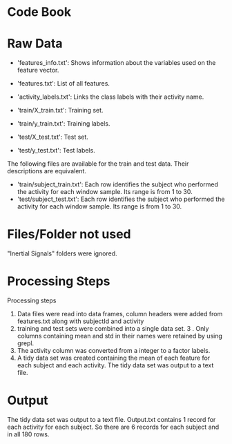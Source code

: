 Code Book
==================

Raw Data
==================
- 'features_info.txt': Shows information about the variables used on the feature vector.

- 'features.txt': List of all features.

- 'activity_labels.txt': Links the class labels with their activity name.

- 'train/X_train.txt': Training set.

- 'train/y_train.txt': Training labels.

- 'test/X_test.txt': Test set.

- 'test/y_test.txt': Test labels.

The following files are available for the train and test data. Their descriptions are equivalent. 

- 'train/subject_train.txt': Each row identifies the subject who performed the activity for each window sample. Its range is from 1 to 30.  
- 'test/subject_test.txt': Each row identifies the subject who performed the activity for each window sample. Its range is from 1 to 30. 

Files/Folder not used
==================================================================
"Inertial Signals" folders were ignored.

Processing Steps
=================================================================
Processing steps

1. Data files were read into data frames,  column headers were added from features.txt along with subjectId and activity
2. training and test sets were combined into a single data set.
3 . Only columns containing mean and std in their names were retained by using grepl.
4. The activity column was converted from a integer to a factor labels.
5. A tidy data set was created containing the mean of each feature for each subject and each activity. 
The tidy data set was output to a text file.

Output
===================================================================
The tidy data set was output to a text file.
Output.txt contains 1 record for each activity for each subject. So there are 6 records for each subject and in all 180 rows.